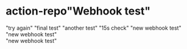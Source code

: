 # action-repo"Webhook test" 
"try again" 
"final test" 
"another test" 
"15s check" 
"new webhook test"   
"new webhook test"  
"new webhook test" 
